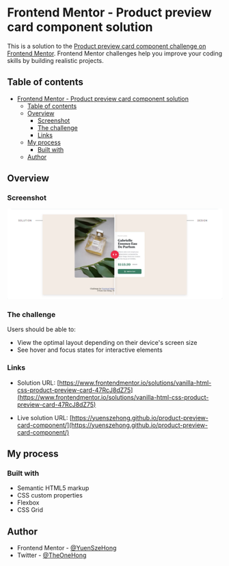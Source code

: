 # Frontend Mentor - Product preview card component solution

This is a solution to the [Product preview card component challenge on Frontend Mentor](https://www.frontendmentor.io/challenges/product-preview-card-component-GO7UmttRfa). Frontend Mentor challenges help you improve your coding skills by building realistic projects.

## Table of contents

- [Frontend Mentor - Product preview card component solution](#frontend-mentor---product-preview-card-component-solution)
  - [Table of contents](#table-of-contents)
  - [Overview](#overview)
    - [Screenshot](#screenshot)
    - [The challenge](#the-challenge)
    - [Links](#links)
  - [My process](#my-process)
    - [Built with](#built-with)
  - [Author](#author)

## Overview

### Screenshot
![image.png](./image.png)

### The challenge

Users should be able to:

- View the optimal layout depending on their device's screen size
- See hover and focus states for interactive elements

### Links

- Solution URL: [https://www.frontendmentor.io/solutions/vanilla-html-css-product-preview-card-47RcJ8dZ75](https://www.frontendmentor.io/solutions/vanilla-html-css-product-preview-card-47RcJ8dZ75)

- Live solution URL: [https://yuenszehong.github.io/product-preview-card-component/](https://yuenszehong.github.io/product-preview-card-component/)

## My process

### Built with

- Semantic HTML5 markup
- CSS custom properties
- Flexbox
- CSS Grid

## Author

- Frontend Mentor - [@YuenSzeHong](https://www.frontendmentor.io/profile/YuenSzeHong)
- Twitter - [@TheOneHong](https://www.twitter.com/TheOneHong)
